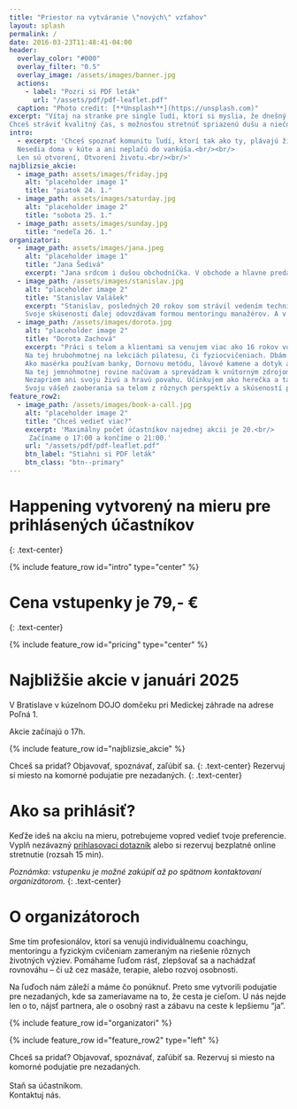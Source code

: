 ```yaml
---
title: "Priestor na vytváranie \"nových\" vzťahov"
layout: splash
permalink: /
date: 2016-03-23T11:48:41-04:00
header:
  overlay_color: "#000"
  overlay_filter: "0.5"
  overlay_image: /assets/images/banner.jpg
  actions:
    - label: "Pozri si PDF leták"
      url: "/assets/pdf/pdf-leaflet.pdf"
  caption: "Photo credit: [**Unsplash**](https://unsplash.com)"
excerpt: "Vítaj na stranke pre single ľudí, ktorí si myslia, že dnešný svet sa zbláznil.<br/><br/>
Chceš stráviť kvalitný čas, s možnosťou stretnúť spriazenú dušu a niečo sa o sebe dozvedieť?"
intro: 
  - excerpt: 'Chceš spoznať komunitu ľudí, ktorí tak ako ty, plávajú životom v tejto chvíli sami, ale tak ako ty chcú nájsť spriaznenú dušu?<br/><br/>
  Nesedia doma v kúte a ani neplačú do vankúša.<br/><br/>
  Len sú otvorení, Otvorení životu.<br/><br/>'
najblizsie_akcie:
  - image_path: assets/images/friday.jpg
    alt: "placeholder image 1"
    title: "piatok 24. 1."
  - image_path: assets/images/saturday.jpg
    alt: "placeholder image 2"
    title: "sobota 25. 1."
  - image_path: assets/images/sunday.jpg
    title: "nedeľa 26. 1."
organizatori:
  - image_path: assets/images/jana.jpeg
    alt: "placeholder image 1"
    title: "Jana Šedivá"
    excerpt: "Jana srdcom i dušou obchodníčka. V obchode a hlavne predaji produktov sa pohybuje posledných 10 rokov. ..."
  - image_path: /assets/images/stanislav.jpg
    alt: "placeholder image 2"
    title: "Stanislav Valášek"
    excerpt: "Stanislav, posledných 20 rokov som strávil vedením technických IT týmov a dodávkamy SW projektov.<br/>
    Svoje skúsenosti ďalej odovzdávam formou mentoringu manažérov. A v oblastiach, ktoré nepoznám poskytujem koučing."
  - image_path: /assets/images/dorota.jpg
    alt: "placeholder image 2"
    title: "Dorota Zachová"
    excerpt: "Práci s telom a klientami sa venujem viac ako 16 rokov vo viacerých rovinách.
    Na tej hrubohmotnej na lekciách pilatesu, či fyziocvičeniach. Dbám na zvedomovanie si jednotlivých štruktúr, svalov i kostí.
    Ako masérka používam banky, Dornovu metódu, lávové kamene a dotyk ako taký. Zaujímam sa o smerovanie zvedomených aj nezvedomených symptómov klienta.
    Na tej jemnohmotnej rovine načúvam a sprevádzam k vnútorným zdrojom a dychu života pri kraniosakrálnej praxi.
    Nezapriem ani svoju živú a hravú povahu. Účinkujem ako herečka a tanečnica vo viacerých divadelných predstaveniach.
    Svoju vášeň zaoberania sa telom z rôznych perspektív a skúseností prinášam aj na skupinové programy pre ženy s výrazným duchovným presahom. Tak uzemneným, ako len telo môže byť."
feature_row2:
  - image_path: /assets/images/book-a-call.jpg
    alt: "placeholder image 2"
    title: "Chceš vedieť viac?"
    excerpt: 'Maximálny počet účastníkov najednej akcii je 20.<br/>
     Začíname o 17:00 a končíme o 21:00.'
    url: "/assets/pdf/pdf-leaflet.pdf"
    btn_label: "Stiahni si PDF leták"
    btn_class: "btn--primary"
---
```


# Happening vytvorený na mieru pre prihlásených účastníkov
{: .text-center}

{% include feature_row id="intro" type="center" %}

# Cena vstupenky je 79,- €
{: .text-center}

{% include feature_row id="pricing" type="center" %}


# Najbližšie akcie v januári 2025

V Bratislave v kúzelnom DOJO domčeku pri Medickej záhrade na adrese Poľná 1.

Akcie začínajú o 17h.

{% include feature_row id="najblizsie_akcie" %}

Chceš sa pridať? Objavovať, spoznávať, zaľúbiť sa.
{: .text-center}
Rezervuj si miesto na komorné podujatie pre nezadaných.
{: .text-center}

# Ako sa prihlásiť?

Keďže ideš na akciu na mieru, potrebujeme vopred vedieť tvoje preferencie.
Vyplň nezávazný [prihlasovací dotazník](https://docs.google.com/forms/d/e/1FAIpQLSecZ0pyf3_XyXWSrdEvSgjEn-dKRsD8HCBUE32c-6gVbz0-ag/viewform) alebo si rezervuj bezplatné online stretnutie (rozsah 15 min).

*Poznámka: vstupenku je možné zakúpiť až po spätnom kontaktovaní organizátorom.*
{: .text-center}

# O organizátoroch

Sme tím profesionálov, ktorí sa venujú individuálnemu coachingu, mentoringu a fyzickým cvičeniam zameraným na riešenie rôznych životných výziev. Pomáhame ľuďom rásť, zlepšovať sa a nachádzať rovnováhu – či už cez masáže, terapie, alebo rozvoj osobnosti.

Na ľuďoch nám záleží a máme čo ponúknuť. Preto sme vytvorili podujatie pre nezadaných, kde sa zameriavame na to, že cesta je cieľom. U nás nejde len o to, nájsť partnera, ale o osobný rast a zábavu na ceste k lepšiemu “ja”.

{% include feature_row id="organizatori" %}

{% include feature_row id="feature_row2" type="left" %}

    
Chceš sa pridať? Objavovať, spoznávať, zaľúbiť sa. Rezervuj si miesto na komorné podujatie pre nezadaných.<br/><br/>
Staň sa účastníkom.<br/>
Kontaktuj nás.
